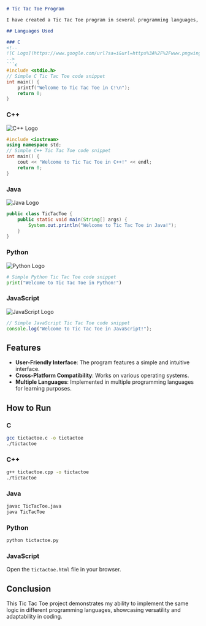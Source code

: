 ```markdown
# Tic Tac Toe Program

I have created a Tic Tac Toe program in several programming languages, including C, C++, Java, Python, and JavaScript.

## Languages Used

### C
<!--
![C Logo](https://www.google.com/url?sa=i&url=https%3A%2F%2Fwww.pngwing.com%2Fen%2Fsearch%3Fq%3Dc%2BLanguage&psig=AOvVaw2yaIMUEMYH5jyExKFQDvT9&ust=1716182835507000&source=images&cd=vfe&opi=89978449&ved=0CBIQjRxqFwoTCMDE7rL9mIYDFQAAAAAdAAAAABAJ)
-->
```c
#include <stdio.h>
// Simple C Tic Tac Toe code snippet
int main() {
    printf("Welcome to Tic Tac Toe in C!\n");
    return 0;
}
```

### C++
![C++ Logo](https://upload.wikimedia.org/wikipedia/commons/1/18/ISO_C%2B%2B_Logo.svg)

```cpp
#include <iostream>
using namespace std;
// Simple C++ Tic Tac Toe code snippet
int main() {
    cout << "Welcome to Tic Tac Toe in C++!" << endl;
    return 0;
}
```

### Java
![Java Logo](https://upload.wikimedia.org/wikipedia/en/3/30/Java_programming_language_logo.svg)

```java
public class TicTacToe {
    public static void main(String[] args) {
        System.out.println("Welcome to Tic Tac Toe in Java!");
    }
}
```

### Python
![Python Logo](https://upload.wikimedia.org/wikipedia/commons/c/c3/Python-logo-notext.svg)

```python
# Simple Python Tic Tac Toe code snippet
print("Welcome to Tic Tac Toe in Python!")
```

### JavaScript
![JavaScript Logo](https://upload.wikimedia.org/wikipedia/commons/6/6a/JavaScript-logo.png)

```javascript
// Simple JavaScript Tic Tac Toe code snippet
console.log("Welcome to Tic Tac Toe in JavaScript!");
```

## Features

- **User-Friendly Interface**: The program features a simple and intuitive interface.
- **Cross-Platform Compatibility**: Works on various operating systems.
- **Multiple Languages**: Implemented in multiple programming languages for learning purposes.
<!--
## Screenshots

### C
![Tic Tac Toe in C](https://via.placeholder.com/150/0000FF/FFFFFF?text=C+Screenshot)

### C++
![Tic Tac Toe in C++](https://via.placeholder.com/150/FF0000/FFFFFF?text=C%2B%2B+Screenshot)

### Java
![Tic Tac Toe in Java](https://via.placeholder.com/150/FFA500/FFFFFF?text=Java+Screenshot)

### Python
![Tic Tac Toe in Python](https://via.placeholder.com/150/008000/FFFFFF?text=Python+Screenshot)

### JavaScript
![Tic Tac Toe in JavaScript](https://via.placeholder.com/150/FFFF00/000000?text=JavaScript+Screenshot)
-->
## How to Run

### C
```sh
gcc tictactoe.c -o tictactoe
./tictactoe
```

### C++
```sh
g++ tictactoe.cpp -o tictactoe
./tictactoe
```

### Java
```sh
javac TicTacToe.java
java TicTacToe
```

### Python
```sh
python tictactoe.py
```

### JavaScript
Open the `tictactoe.html` file in your browser.

## Conclusion

This Tic Tac Toe project demonstrates my ability to implement the same logic in different programming languages, showcasing versatility and adaptability in coding.
<!--
### Explanation

- **Headers (`#`)**: Used to create different sections of the document.
- **Images (`![alt text](URL)`)**: Display logos and screenshots.
- **Code Blocks (` ``` `)**: Show code snippets in various languages.
- **Text Emphasis**: Used `**` for bold text.
- **Placeholders**: Used URLs from Wikipedia for language logos and placeholders for screenshots.

This Markdown file provides a comprehensive overview of your Tic Tac Toe project across multiple programming languages, complete with images and code snippets.
-->
```
